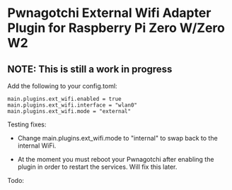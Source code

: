 # Pwnagotchi External Wifi Adapter Plugin for Raspberry Pi Zero W/Zero W2

## NOTE: This is still a work in progress

Add the following to your config.toml:
```
main.plugins.ext_wifi.enabled = true
main.plugins.ext_wifi.interface = "wlan0"
main.plugins.ext_wifi.mode = "external"
```
Testing fixes:
- Change main.plugins.ext_wifi.mode to "internal" to swap back to the internal WiFi.

- At the moment you must reboot your Pwnagotchi after enabling the plugin in order to restart the services. Will fix this later. 

Todo:
<!-- -Add setting for internal interface name
-Reset services after enabling the plugin if necessary -->

